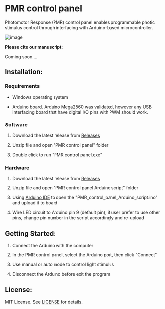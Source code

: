 # PMR control panel
Photomotor Response (PMR) control panel enables programmable photic stimulus control through interfacing with Arduino-based microcontroller.

![image](https://user-images.githubusercontent.com/49441654/137485205-9662aee2-a87d-471b-9ff2-5248a4b0aa1b.png)



**Please cite our manuscript:**

Coming soon....


Installation:
------------
### Requirements

* Windows operating system

* Arduino board. Arduino Mega2560 was validated, however any USB interfacing board that have digital I/O pins with PWM should work.


### Software

1. Download the latest release from [Releases](https://github.com/Ayanaminn/PMR-control-panel/releases)

2. Unzip file and open "PMR control panel" folder

3. Double click to run "PMR control panel.exe"

### Hardware

1. Download the latest release from [Releases](https://github.com/Ayanaminn/PMR-control-panel/releases)

2. Unzip file and open "PMR control panel Arduino script" folder

3. Using [Arduino IDE](https://www.arduino.cc/en/software) to open the "PMR_control_panel_Arduino_script.ino" and upload it to board

4. Wire LED circuit to Arduino pin 9 (default pin), if user prefer to use other pins, change pin number in the script accordingly and re-upload


Getting Started:
------------

1. Connect the Arduino with the computer

2. In the PMR control panel, select the Arduino port, then click "Connect"

3. Use manual or auto mode to control light stimulus

4. Disconnect the Arduino before exit the program


License:
------------

MIT License. See [LICENSE](https://github.com/Ayanaminn/PMR-control-panel/blob/master/LICENSE) for details.
